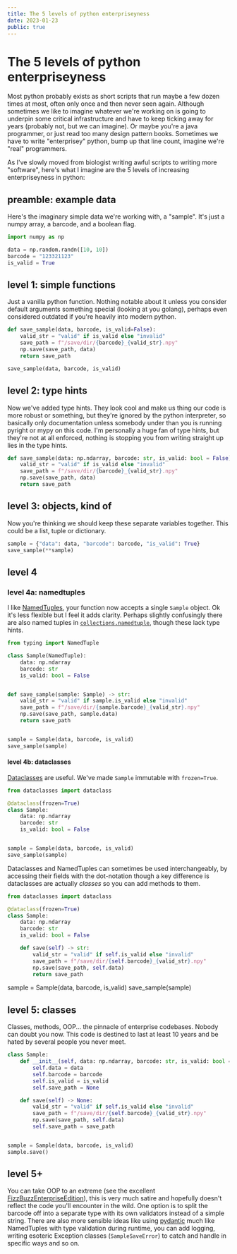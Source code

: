 ```yaml
---
title: The 5 levels of python enterpriseyness
date: 2023-01-23
public: true
---
```


# The 5 levels of python enterpriseyness

Most python probably exists as short scripts that run maybe a few dozen times at most, often only once and then
never seen again. Although sometimes we like to imagine whatever we're working on is going to underpin some critical
infrastructure and have to keep ticking away for years (probably not, but we can imagine). Or maybe you're a java programmer,
or just read too many design pattern books. Sometimes we have to write "enterprisey" python, bump up that line count,
imagine we're "real" programmers.

As I've slowly moved from biologist writing awful scripts to writing more "software", here's what I imagine are the
5 levels of increasing enterpriseyness in python:


## preamble: example data

Here's the imaginary simple data we're working with, a "sample". It's just a numpy array, a barcode, and a boolean flag.

```python
import numpy as np

data = np.random.randn([10, 10])
barcode = "123321123"
is_valid = True
```

## level 1: simple functions

Just a vanilla python function. Nothing notable about it unless you consider default arguments
something special (looking at you golang), perhaps even considered outdated if you're heavily
into modern python.

```python
def save_sample(data, barcode, is_valid=False):
    valid_str = "valid" if is_valid else "invalid"
    save_path = f"/save/dir/{barcode}_{valid_str}.npy"
    np.save(save_path, data)
    return save_path

save_sample(data, barcode, is_valid)
```

## level 2: type hints

Now we've added type hints. They look cool and make us thing our code is more robust or something, but
they're ignored by the python interpreter, so basically only documentation unless somebody under than you
is running pyright or mypy on this code. I'm personally a huge fan of type hints, but they're not at all enforced,
nothing is stopping you from writing straight up lies in the type hints.

```python
def save_sample(data: np.ndarray, barcode: str, is_valid: bool = False) -> str:
    valid_str = "valid" if is_valid else "invalid"
    save_path = f"/save/dir/{barcode}_{valid_str}.npy"
    np.save(save_path, data)
    return save_path
```

## level 3: objects, kind of

Now you're thinking we should keep these separate variables together. This could be a list, tuple or dictionary.

```python
sample = {"data": data, "barcode": barcode, "is_valid": True}
save_sample(**sample)
```


## level 4
### level 4a: namedtuples

I like [NamedTuples](https://docs.python.org/3/library/typing.html#typing.NamedTuple), your function now accepts a single `Sample` object. Ok it's less
flexible but I feel it adds clarity.
Perhaps slightly confusingly there are also named tuples in [`collections.namedtuple`](https://docs.python.org/3/library/collections.html#collections.namedtuple), though these lack type hints.

```python
from typing import NamedTuple

class Sample(NamedTuple):
    data: np.ndarray
    barcode: str
    is_valid: bool = False


def save_sample(sample: Sample) -> str:
    valid_str = "valid" if sample.is_valid else "invalid"
    save_path = f"/save/dir/{sample.barcode}_{valid_str}.npy"
    np.save(save_path, sample.data)
    return save_path


sample = Sample(data, barcode, is_valid)
save_sample(sample)
```

#### level 4b: dataclasses

[Dataclasses](https://docs.python.org/3/library/dataclasses.html) are useful. We've made `Sample` immutable with `frozen=True`.

```python
from dataclasses import dataclass

@dataclass(frozen=True)
class Sample:
    data: np.ndarray
    barcode: str
    is_valid: bool = False


sample = Sample(data, barcode, is_valid)
save_sample(sample)
```

Dataclasses and NamedTuples can sometimes be used interchangeably, by accessing their fields with the dot-notation
though a key difference is dataclasses are actually *classes* so you can add methods to them.

```python
from dataclasses import dataclass

@dataclass(frozen=True)
class Sample:
    data: np.ndarray
    barcode: str
    is_valid: bool = False

    def save(self) -> str:
        valid_str = "valid" if self.is_valid else "invalid"
        save_path = f"/save/dir/{self.barcode}_{valid_str}.npy"
        np.save(save_path, self.data)
        return save_path
```

sample = Sample(data, barcode, is_valid)
save_sample(sample)

## level 5: classes

Classes, methods, OOP... the pinnacle of enterprise codebases. Nobody can doubt you now. This code is destined to last
at least 10 years and be hated by several people you never meet.

```python
class Sample:
    def __init__(self, data: np.ndarray, barcode: str, is_valid: bool = False):
        self.data = data
        self.barcode = barcode
        self.is_valid = is_valid
        self.save_path = None

    def save(self) -> None:
        valid_str = "valid" if self.is_valid else "invalid"
        save_path = f"/save/dir/{self.barcode}_{valid_str}.npy"
        np.save(save_path, self.data)
        self.save_path = save_path


sample = Sample(data, barcode, is_valid)
sample.save()
```

## level 5+

You can take OOP to an extreme (see the excellent [FizzBuzzEnterpriseEdition](https://github.com/EnterpriseQualityCoding/FizzBuzzEnterpriseEdition)),
this is very much satire and hopefully doesn't reflect the code you'll encounter in the wild.
One option is to split the barcode off into a separate type with its own validators instead of a simple string.
There are also more sensible ideas like using [pydantic](https://docs.pydantic.dev/) much like NamedTuples with type validation during runtime,
you can add logging, writing esoteric Exception classes (`SampleSaveError`) to catch and handle in specific ways and so on.
